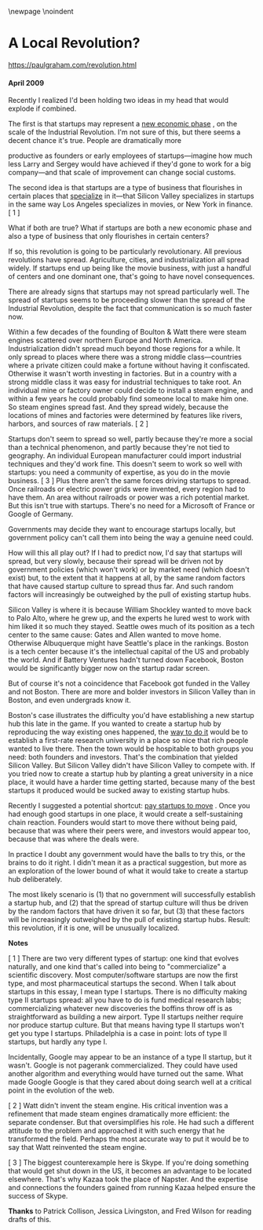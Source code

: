 \newpage
\noindent

A Local Revolution?
===================


  

<https://paulgraham.com/revolution.html>
  

#### April 2009


  

  

 Recently I realized I'd been holding two ideas in my head that would explode if combined.
   

  

 The first is that startups may represent a
 [new economic phase](https://paulgraham.com/highres.html) 
 , on the scale of the Industrial Revolution. I'm not sure of this, but there seems a decent chance it's true. People are dramatically more
 
 productive
 as founders or early employees of startups—imagine how much less Larry and Sergey would have achieved if they'd gone to work for a big company—and that scale of improvement can change social customs.
   

  

 The second idea is that startups are a type of business that flourishes in certain places that
 [specialize](https://paulgraham.com/startuphubs.html) 
 in it—that Silicon Valley specializes in startups in the same way Los Angeles specializes in movies, or New York in finance.
 \[
 1
 ]
   

  

 What if both are true? What if startups are both a new economic phase and also a type of business that only flourishes in certain centers?
   

  

 If so, this revolution is going to be particularly revolutionary. All previous revolutions have spread. Agriculture, cities, and industrialization all spread widely. If startups end up being like the movie business, with just a handful of centers and one dominant one, that's going to have novel consequences.
   

  

 There are already signs that startups may not spread particularly well. The spread of startups seems to be proceeding slower than the spread of the Industrial Revolution, despite the fact that communication is so much faster now.
   

  

 Within a few decades of the founding of Boulton \& Watt there were steam engines scattered over northern Europe and North America. Industrialization didn't spread much beyond those regions for a while. It only spread to places where there was a strong middle class—countries where a private citizen could make a fortune without having it confiscated. Otherwise it wasn't worth investing in factories. But in a country with a strong middle class it was easy for industrial techniques to take root. An individual mine or factory owner could decide to install a steam engine, and within a few years he could probably find someone local to make him one. So steam engines spread fast. And they spread widely, because the locations of mines and factories were determined by features like rivers, harbors, and sources of raw materials.
 \[
 2
 ]
   

  

 Startups don't seem to spread so well, partly because they're more a social than a technical phenomenon, and partly because they're not tied to geography. An individual European manufacturer could import industrial techniques and they'd work fine. This doesn't seem to work so well with startups: you need a community of expertise, as you do in the movie business.
 \[
 3
 ]
 Plus there aren't the same forces driving startups to spread. Once railroads or electric power grids were invented, every region had to have them. An area without railroads or power was a rich potential market. But this isn't true with startups. There's no need for a Microsoft of France or Google of Germany.
   

  

 Governments may decide they want to encourage startups locally, but government policy can't call them into being the way a genuine need could.
   

  

 How will this all play out? If I had to predict now, I'd say that startups will spread, but very slowly, because their spread will be driven not by government policies (which won't work) or by market need (which doesn't exist) but, to the extent that it happens at all, by the same random factors that have caused startup culture to spread thus far. And such random factors will increasingly be outweighed by the pull of existing startup hubs.
   

  

 Silicon Valley is where it is because William Shockley wanted to move back to Palo Alto, where he grew up, and the experts he lured west to work with him liked it so much they stayed. Seattle owes much of its position as a tech center to the same cause: Gates and Allen wanted to move home. Otherwise Albuquerque might have Seattle's place in the rankings. Boston is a tech center because it's the intellectual capital of the US and probably the world. And if Battery Ventures hadn't turned down Facebook, Boston would be significantly bigger now on the startup radar screen.
   

  

 But of course it's not a coincidence that Facebook got funded in the Valley and not Boston. There are more and bolder investors in Silicon Valley than in Boston, and even undergrads know it.
   

  

 Boston's case illustrates the difficulty you'd have establishing a new startup hub this late in the game. If you wanted to create a startup hub by reproducing the way existing ones happened, the
 [way to do it](https://paulgraham.com/siliconvalley.html) 
 would be to establish a first\-rate research university in a place so nice that rich people wanted to live there. Then the town would be hospitable to both groups you need: both founders and investors. That's the combination that yielded Silicon Valley. But Silicon Valley didn't have Silicon Valley to compete with. If you tried now to create a startup hub by planting a great university in a nice place, it would have a harder time getting started, because many of the best startups it produced would be sucked away to existing startup hubs.
   

  

 Recently I suggested a potential shortcut:
 [pay startups to move](https://paulgraham.com/maybe.html) 
 . Once you had enough good startups in one place, it would create a self\-sustaining chain reaction. Founders would start to move there without being paid, because that was where their peers were, and investors would appear too, because that was where the deals were.
   

  

 In practice I doubt any government would have the balls to try this, or the brains to do it right. I didn't mean it as a practical suggestion, but more as an exploration of the lower bound of what it would take to create a startup hub deliberately.
   

  

 The most likely scenario is (1\) that no government will successfully establish a startup hub, and (2\) that the spread of startup culture will thus be driven by the random factors that have driven it so far, but (3\) that these factors will be increasingly outweighed by the pull of existing startup hubs. Result: this revolution, if it is one, will be unusually localized.
   

  

  

  

  

  

**Notes** 
  

  

 \[
 1
 ]
There are two very different types of startup: one kind that evolves naturally, and one kind that's called into being to "commercialize" a scientific discovery. Most computer/software startups are now the first type, and most pharmaceutical startups the second. When I talk about startups in this essay, I mean type I startups. There is no difficulty making type II startups spread: all you have to do is fund medical research labs; commercializing whatever new discoveries the boffins throw off is as straightforward as building a new airport. Type II startups neither require nor produce startup culture. But that means having type II startups won't get you type I startups. Philadelphia is a case in point: lots of type II startups, but hardly any type I.
   

  

 Incidentally, Google may appear to be an instance of a type II startup, but it wasn't. Google is not pagerank commercialized. They could have used another algorithm and everything would have turned out the same. What made Google Google is that they cared about doing search well at a critical point in the evolution of the web.
   

  

 \[
 2
 ]
 Watt didn't invent the steam engine. His critical invention was a refinement that made steam engines dramatically more efficient: the separate condenser. But that oversimplifies his role. He had such a different attitude to the problem and approached it with such energy that he transformed the field. Perhaps the most accurate way to put it would be to say that Watt reinvented the steam engine.
   

  

 \[
 3
 ]
The biggest counterexample here is Skype. If you're doing
something that would get shut down in the US, it becomes an 
advantage to be located elsewhere. That's why Kazaa took
the place of Napster. And the expertise and connections the 
founders gained from running Kazaa helped ensure the success
of Skype.
   

  

**Thanks** 
 to Patrick Collison, Jessica Livingston, and Fred Wilson for reading drafts of this.
   

  



